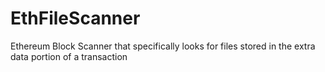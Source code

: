 # EthFileScanner
Ethereum Block Scanner that specifically looks for files stored in the extra data portion of a transaction
